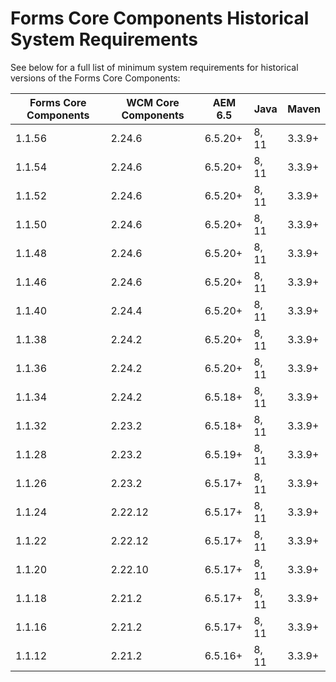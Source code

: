 # Forms Core Components Historical System Requirements

See below for a full list of minimum system requirements for historical versions of the Forms Core Components:

| Forms Core Components | WCM Core Components | AEM 6.5 | Java  | Maven  |  
|-----------------------|---------------------|---------| ----- | ------ |
| 1.1.56                | 2.24.6             | 6.5.20+ | 8, 11 | 3.3.9+ |
| 1.1.54                | 2.24.6             | 6.5.20+ | 8, 11 | 3.3.9+ |
| 1.1.52                | 2.24.6             | 6.5.20+ | 8, 11 | 3.3.9+ |
| 1.1.50                | 2.24.6             | 6.5.20+ | 8, 11 | 3.3.9+ |
| 1.1.48                | 2.24.6             | 6.5.20+ | 8, 11 | 3.3.9+ |
| 1.1.46                | 2.24.6             | 6.5.20+ | 8, 11 | 3.3.9+ |
| 1.1.40                | 2.24.4              | 6.5.20+ | 8, 11 | 3.3.9+ |
| 1.1.38                | 2.24.2              | 6.5.20+ | 8, 11 | 3.3.9+ |
| 1.1.36                | 2.24.2              | 6.5.20+ | 8, 11 | 3.3.9+ |
| 1.1.34                | 2.24.2              | 6.5.18+ | 8, 11 | 3.3.9+ |
| 1.1.32                | 2.23.2              | 6.5.18+ | 8, 11 | 3.3.9+ |
| 1.1.28                | 2.23.2              | 6.5.19+ | 8, 11 | 3.3.9+ |
| 1.1.26                | 2.23.2              | 6.5.17+ | 8, 11 | 3.3.9+ |
| 1.1.24                | 2.22.12             | 6.5.17+ | 8, 11 | 3.3.9+ |
| 1.1.22                | 2.22.12             | 6.5.17+ | 8, 11 | 3.3.9+ |
| 1.1.20                | 2.22.10             | 6.5.17+ | 8, 11 | 3.3.9+ |
| 1.1.18                | 2.21.2              | 6.5.17+ | 8, 11 | 3.3.9+ |
| 1.1.16                | 2.21.2              | 6.5.17+ | 8, 11 | 3.3.9+ |
| 1.1.12                | 2.21.2              | 6.5.16+ | 8, 11 | 3.3.9+ |

